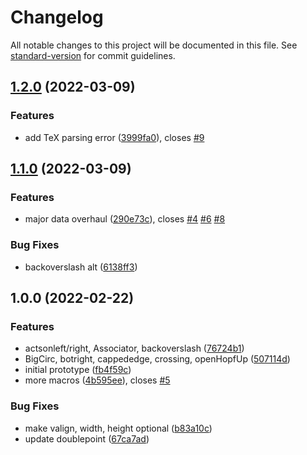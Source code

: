 # Changelog

All notable changes to this project will be documented in this file. See [standard-version](https://github.com/conventional-changelog/standard-version) for commit guidelines.

## [1.2.0](https://github.com/AmerMathSoc/mathjax-dbnsymb/compare/v1.1.0...v1.2.0) (2022-03-09)


### Features

* add TeX parsing error ([3999fa0](https://github.com/AmerMathSoc/mathjax-dbnsymb/commit/3999fa04a3c515a480ef0cd987a1b5de1188c4ec)), closes [#9](https://github.com/AmerMathSoc/mathjax-dbnsymb/issues/9)

## [1.1.0](https://github.com/AmerMathSoc/mathjax-dbnsymb/compare/v1.0.0...v1.1.0) (2022-03-09)


### Features

* major data overhaul ([290e73c](https://github.com/AmerMathSoc/mathjax-dbnsymb/commit/290e73c1599b1201c17f0c3c889babace3427f4a)), closes [#4](https://github.com/AmerMathSoc/mathjax-dbnsymb/issues/4) [#6](https://github.com/AmerMathSoc/mathjax-dbnsymb/issues/6) [#8](https://github.com/AmerMathSoc/mathjax-dbnsymb/issues/8)


### Bug Fixes

* backoverslash alt ([6138ff3](https://github.com/AmerMathSoc/mathjax-dbnsymb/commit/6138ff31d7b0d2ac6a11457e4eab1f5d13cdb882))

## 1.0.0 (2022-02-22)


### Features

*  actsonleft/right, Associator, backoverslash ([76724b1](https://github.com/AmerMathSoc/mathjax-dbnsymb/commit/76724b18feea3b1632453e6e5ce7e88cec201a44))
* BigCirc, botright, cappededge, crossing, openHopfUp ([507114d](https://github.com/AmerMathSoc/mathjax-dbnsymb/commit/507114deb9f6baa74be3854313e305010817a27a))
* initial prototype ([fb4f59c](https://github.com/AmerMathSoc/mathjax-dbnsymb/commit/fb4f59c995a469ddd316a5ca6d4a62b8ee1e1f9f))
* more macros ([4b595ee](https://github.com/AmerMathSoc/mathjax-dbnsymb/commit/4b595ee11ca8d88a65ed115ada2e891d5fec6e81)), closes [#5](https://github.com/AmerMathSoc/mathjax-dbnsymb/issues/5)


### Bug Fixes

* make valign, width, height optional ([b83a10c](https://github.com/AmerMathSoc/mathjax-dbnsymb/commit/b83a10ccc02a1d2069600759dae3f28319bf841f))
* update doublepoint ([67ca7ad](https://github.com/AmerMathSoc/mathjax-dbnsymb/commit/67ca7ad81745782c7ce58628e57c36ba778b1049))
